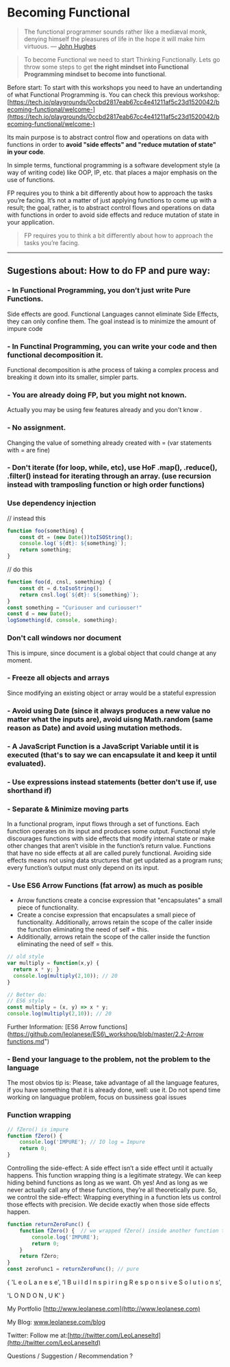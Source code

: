# Becoming Functional

> The functional programmer sounds rather like a mediæval monk, denying himself the pleasures of life in the hope it will make him virtuous. — [John Hughes](https://www.cs.kent.ac.uk/people/staff/dat/miranda/whyfp90.pdf)

> To become Functional we need to start Thinking Functionally. Lets go throw some steps to get **the right mindset into Functional Programming mindset to become into functional**.

Before start: To start with this workshops you need to have an undertanding of what Functional Programming is. You can check this previous workshop: [https://tech.io/playgrounds/0ccbd2817eab67cc4e41211af5c23d1520042/becoming-functional/welcome-](https://tech.io/playgrounds/0ccbd2817eab67cc4e41211af5c23d1520042/becoming-functional/welcome-)

Its main purpose is to abstract control flow and operations on data with functions in order to **avoid "side effects" and "reduce mutation of state" in your code**.

In simple terms, functional programming is a software development style \(a way of writing code\) like OOP, IP, etc. that places a major emphasis on the use of functions.

FP requires you to think a bit differently about how to approach the tasks you’re facing. It’s not a matter of just applying functions to come up with a result; the goal, rather, is to abstract control flows and operations on data with functions in order to avoid side effects and reduce mutation of state in your application.

> FP requires you to think a bit differently about how to approach the tasks you’re facing.

---

## Sugestions about: How to do FP and pure way:

### - In Functional Programming, you don’t just write Pure Functions.

Side effects are good. Functional Languages cannot eliminate Side Effects, they can only confine them. The goal instead is to minimize the amount of impure code

### - In Functinal Programming, you can write your code and then functional decomposition it.

Functional decomposition is athe process of taking a complex process and breaking it down into its smaller, simpler parts.

### - You are already doing FP, but you might not known.

Actually you may be using few features already and you don't know .

### - No assignment.

Changing the value of something already created with = \(var statements with = are fine\)

### - Don't iterate \(for loop, while, etc\), use HoF .map\(\), .reduce\(\), .filter\(\) instead for iterating through an array. \(use recursion instead with tramposling function or high order functions\)

### Use dependency injection

//  instead this
```javascript
function foo(something) {
    const dt = (new Date())toISOString();
    console.log(`${dt}: ${something}`);
    return something;
}
```

// do this
```javascript
function foo(d, cnsl, something) {
    const dt = d.toIsoString();
    return cnsl.log(`${dt}: ${something}`);
}
const something = "Curiouser and curiouser!"
const d = new Date();
logSomething(d, console, something);
```

### Don't call windows nor document
This is impure, since document is a global object that could change at any moment.



### - Freeze all objects and arrays

Since modifying an existing object or array would be a stateful expression

### - Avoid using Date \(since it always produces a new value no matter what the inputs are\), avoid uisng Math.random \(same reason as Date\) and avoid using mutation methods.

### - A JavaScript Function is a JavaScript Variable until it is executed \(that's to say we can encapsulate it and keep it until evaluated\).

### - Use expressions instead statements \(better don't use if, use shorthand if\)

### - Separate & Minimize moving parts

In a functional program, input flows through a set of functions. Each function operates on its input and produces some output. Functional style discourages functions with side effects that modify internal state or make other changes that aren’t visible in the function’s return value. Functions that have no side effects at all are called purely functional. Avoiding side effects means not using data structures that get updated as a program runs; every function’s output must only depend on its input.

### - Use ES6 Arrow Functions \(fat arrow\) as much as posible

* Arrow functions create a concise expression that "encapsulates" a small piece of functionality. 
* Create a concise expression that encapsulates a small piece of functionality. Additionally, arrows retain the scope of the caller inside the function eliminating the need of self = this.
* Additionally, arrows retain the scope of the caller inside the function eliminating the need of self = this.

```javascript
// old style 
var multiply = function(x,y) { 
  return x * y; } 
  console.log(multiply(2,10)); // 20
}
```

```javascript
// Better do:
// ES6 style
const multiply = (x, y) => x * y;
console.log(multiply(2,10)); // 20
```

Further Information: \[ES6 Arrow functions\]\([https://github.com/leolanese/ES6\_workshop/blob/master/2.2-Arrow functions.md](https://github.com/leolanese/ES6_workshop/blob/master/2.2-Arrow%20functions.md)"\)

### - Bend your language to the problem, not the problem to the language

The most obvios tip is: Please, take advantage of all the language features, if you have something that it is already done, well: use it. Do not spend time working on languague problem, focus on bussiness goal issues

### Function wrapping

```javascript
// fZero() is impure
function fZero() { 
    console.log('IMPURE'); // IO log = Impure
    return 0;
}
```

Controlling the side-effect: A side effect isn’t a side effect until it actually happens. This function wrapping thing is a legitimate strategy. We can keep hiding behind functions as long as we want. Oh yes! And as long as we never actually call any of these functions, they’re all theoretically pure. So, we control the side-effect: Wrapping everything in a function lets us control those effects with precision. We decide exactly when those side effects happen.

```javascript
function returnZeroFunc() {
    function fZero() {  // we wrapped fZero() inside another function that just returned it right?
        console.log('IMPURE');
        return 0;
    }
    return fZero;
}
const zeroFunc1 = returnZeroFunc(); // pure
```

{ 'L e o L a n e s e', 'I B u i l d I n s p i r i n g R e s p o n s i v e S o l u t i o n s',

'L O N D O N , U K' }

My Portfolio [http://www.leolanese.com](http://www.leolanese.com)

My Blog: www.leolanese.com/blog

Twitter: Follow me at:[http://twitter.com/LeoLaneseltd](http://twitter.com/LeoLaneseltd)

Questions / Suggestion / Recommendation ?

